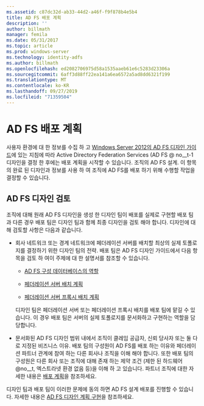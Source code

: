 ```yaml
---
ms.assetid: c87dc32d-ab33-44d2-a46f-f9f878b4e5b4
title: AD FS 배포 계획
description: ''
author: billmath
manager: femila
ms.date: 05/31/2017
ms.topic: article
ms.prod: windows-server
ms.technology: identity-adfs
ms.author: billmath
ms.openlocfilehash: ed2082706975d58a1535aaeb61e6c5283d23306a
ms.sourcegitcommit: 6aff3d88ff22ea141a6ea6572a5ad8dd6321f199
ms.translationtype: MT
ms.contentlocale: ko-KR
ms.lasthandoff: 09/27/2019
ms.locfileid: "71359504"
---
```

# <a name="planning-to-deploy-ad-fs"></a>AD FS 배포 계획


사용자 환경에 대 한 정보를 수집 하 고 [Windows Server 2012의 AD FS 디자인 가이드](https://technet.microsoft.com/library/dd807036.aspx)에 있는 지침에 따라 Active Directory Federation Services \(AD FS @ no__t-1 디자인을 결정 한 후에는 배포 계획을 시작할 수 있습니다. 조직의 AD FS 설계. 이 항목의 완료 된 디자인과 정보를 사용 하 여 조직에 AD FS를 배포 하기 위해 수행할 작업을 결정할 수 있습니다.  
  
## <a name="reviewing-your-ad-fs-design"></a>AD FS 디자인 검토  
조직에 대해 원래 AD FS 디자인을 생성 한 디자인 팀이 배포를 실제로 구현할 배포 팀과 다른 경우 배포 팀은 디자인 팀과 함께 최종 디자인을 검토 해야 합니다. 디자인에 대해 검토할 사항은 다음과 같습니다.  
  
-   회사 네트워크 또는 경계 네트워크에 페더레이션 서버를 배치할 최상의 실제 토폴로지를 결정하기 위한 디자인 팀의 전략. 배포 팀은 AD FS 디자인 가이드에서 다음 항목을 검토 하 여이 주제에 대 한 설명서를 참조할 수 있습니다.  
  
    -   [AD FS 구성 데이터베이스의 역할](../../ad-fs/technical-reference/The-Role-of-the-AD-FS-Configuration-Database.md)  
  
    -   [페더레이션 서버 배치 계획](https://technet.microsoft.com/library/dd807069.aspx)  
  
    -   [페더레이션 서버 프록시 배치 계획](https://technet.microsoft.com/library/dd807130.aspx)  
  
    디자인 팀은 페더레이션 서버 또는 페더레이션 프록시 배치를 배포 팀에 맡길 수 있습니다. 이 경우 배포 팀은 서버의 실제 토폴로지를 문서화하고 구현하는 역할을 담당합니다.  
  
-   문서화된 AD FS 디자인 범위 내에서 조직이 클레임 공급자, 신뢰 당사자 또는 둘 다로 지정된 비즈니스 이유. 배포 팀의 구성원이 AD FS를 배포 하는 이유와 페더레이션 파트너 관계에 참여 하는 다른 회사나 조직을 이해 해야 합니다. 또한 배포 팀의 구성원은 다른 회사 또는 조직에 대해 존재 하는 제약 조건 (제한 된 하드웨어 @no__t, 엑스트라넷 환경 없음 등)을 이해 하 고 있습니다. 파트너 조직에 대한 자세한 내용은 [배포 계획](https://technet.microsoft.com/library/dd807083.aspx)을 참조하세요.  
  
디자인 팀과 배포 팀이 이러한 문제에 동의 하면 AD FS 설계 배포를 진행할 수 있습니다. 자세한 내용은 [AD FS 디자인 계획 구현](Implementing-Your-AD-FS-Design-Plan.md)을 참조하세요.  
